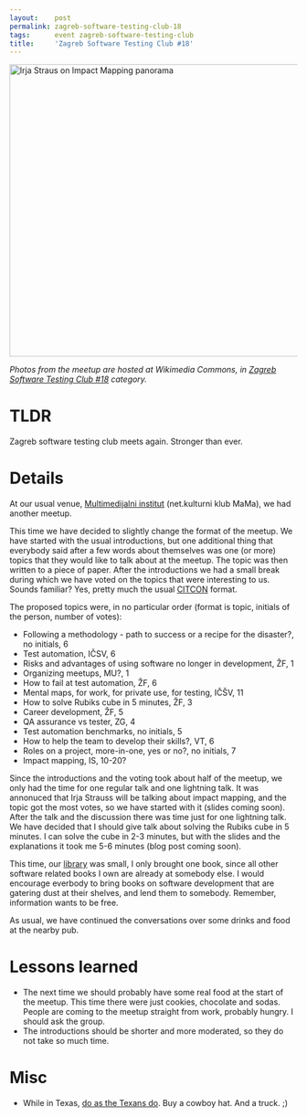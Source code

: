 ```yaml
---
layout:    post
permalink: zagreb-software-testing-club-18
tags:      event zagreb-software-testing-club
title:     'Zagreb Software Testing Club #18'
---
```

<a title="By Zeljko.filipin (Own work) [CC BY-SA 4.0 (http://creativecommons.org/licenses/by-sa/4.0)], via Wikimedia Commons" href="https://commons.wikimedia.org/wiki/File%3AIrja_Straus_on_Impact_Mapping_panorama.jpg"><img width="512" alt="Irja Straus on Impact Mapping panorama" src="//upload.wikimedia.org/wikipedia/commons/thumb/3/3a/Irja_Straus_on_Impact_Mapping_panorama.jpg/512px-Irja_Straus_on_Impact_Mapping_panorama.jpg"/></a>

*Photos from the meetup are hosted at Wikimedia Commons, in [Zagreb Software Testing Club #18](https://commons.wikimedia.org/wiki/Category:Zagreb_Software_Testing_Club_18) category.*

# TLDR

Zagreb software testing club meets again. Stronger than ever.

# Details

At our usual venue, [Multimedijalni institut](http://www.mi2.hr/) (net.kulturni klub MaMa), we had another meetup.

This time we have decided to slightly change the format of the meetup. We have started with the usual introductions, but one additional thing that everybody said after a few words about themselves was one (or more) topics that they would like to talk about at the meetup. The topic was then written to a piece of paper. After the introductions we had a small break during which we have voted on the topics that were interesting to us. Sounds familiar? Yes, pretty much the usual [CITCON](http://citconf.com/) format.

The proposed topics were, in no particular order (format is topic, initials of the person, number of votes):

- Following a methodology - path to success or a recipe for the disaster?, no initials, 6
- Test automation, IČSV, 6
- Risks and advantages of using software no longer in development, ŽF, 1
- Organizing meetups, MU?, 1
- How to fail at test automation, ŽF, 6
- Mental maps, for work, for private use, for testing, IČŠV, 11
- How to solve Rubiks cube in 5 minutes, ŽF, 3
- Career development, ŽF, 5
- QA assurance vs tester, ZG, 4
- Test automation benchmarks, no initials, 5
- How to help the team to develop their skills?, VT, 6
- Roles on a project, more-in-one, yes or no?, no initials, 7
- Impact mapping, IS, 10-20?

Since the introductions and the voting took about half of the meetup, we only had the time for one regular talk and one lightning talk. It was annonuced that Irja Strauss will be talking about impact mapping, and the topic got the most votes, so we have started with it (slides coming soon). After the talk and the discussion there was time just for one lightning talk. We have decided that I should give talk about solving the Rubiks cube in 5 minutes. I can solve the cube in 2-3 minutes, but with the slides and the explanations it took me 5-6 minutes (blog post coming soon).

This time, our [library](https://github.com/zeljkofilipin/zagreb-stc/wiki/Library) was small, I only brought one book, since all other software related books I own are already at somebody else. I would encourage everbody to bring books on software development that are gatering dust at their shelves, and lend them to somebody. Remember, information wants to be free.

As usual, we have continued the conversations over some drinks and food at the nearby pub.

# Lessons learned

- The next time we should probably have some real food at the start of the meetup. This time there were just cookies, chocolate and sodas. People are coming to the meetup straight from work, probably hungry. I should ask the group.
- The introductions should be shorter and more moderated, so they do not take so much time.

# Misc

- While in Texas, [do as the Texans do](https://twitter.com/rubytester/status/556940757584461825). Buy a cowboy hat. And a truck. ;)
